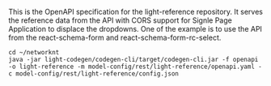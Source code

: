 This is the OpenAPI specification for the light-reference repository. It serves the reference data from the API with CORS support for Signle Page Application to displace the dropdowns. One of the example is to use the API from the react-schema-form and react-schema-form-rc-select. 

```
cd ~/networknt
java -jar light-codegen/codegen-cli/target/codegen-cli.jar -f openapi -o light-reference -m model-config/rest/light-reference/openapi.yaml -c model-config/rest/light-reference/config.json
```
